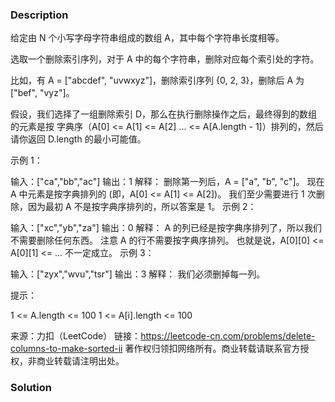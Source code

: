 ### Description

给定由 N 个小写字母字符串组成的数组 A，其中每个字符串长度相等。

选取一个删除索引序列，对于 A 中的每个字符串，删除对应每个索引处的字符。

比如，有 A = ["abcdef", "uvwxyz"]，删除索引序列 {0, 2, 3}，删除后 A 为["bef", "vyz"]。

假设，我们选择了一组删除索引 D，那么在执行删除操作之后，最终得到的数组的元素是按 字典序（A[0] <= A[1] <= A[2] ... <= A[A.length - 1]）排列的，然后请你返回 D.length 的最小可能值。

 

示例 1：

输入：["ca","bb","ac"]
输出：1
解释： 
删除第一列后，A = ["a", "b", "c"]。
现在 A 中元素是按字典排列的 (即，A[0] <= A[1] <= A[2])。
我们至少需要进行 1 次删除，因为最初 A 不是按字典序排列的，所以答案是 1。
示例 2：

输入：["xc","yb","za"]
输出：0
解释：
A 的列已经是按字典序排列了，所以我们不需要删除任何东西。
注意 A 的行不需要按字典序排列。
也就是说，A[0][0] <= A[0][1] <= ... 不一定成立。
示例 3：

输入：["zyx","wvu","tsr"]
输出：3
解释：
我们必须删掉每一列。


提示：

1 <= A.length <= 100
1 <= A[i].length <= 100

来源：力扣（LeetCode）
链接：https://leetcode-cn.com/problems/delete-columns-to-make-sorted-ii
著作权归领扣网络所有。商业转载请联系官方授权，非商业转载请注明出处。

### Solution
```java

```

